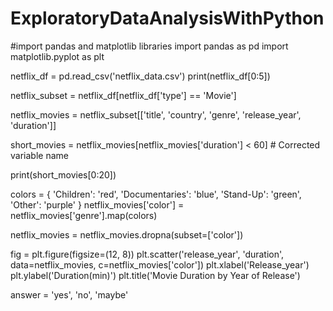# ExploratoryDataAnalysisWithPython
#import pandas and matplotlib libraries
import pandas as pd
import matplotlib.pyplot as plt

netflix_df = pd.read_csv('netflix_data.csv')
print(netflix_df[0:5])

netflix_subset = netflix_df[netflix_df['type'] == 'Movie']

netflix_movies = netflix_subset[['title', 'country', 'genre', 'release_year', 'duration']]

short_movies = netflix_movies[netflix_movies['duration'] < 60]  # Corrected variable name

print(short_movies[0:20])

colors = {
            'Children': 'red',
            'Documentaries': 'blue', 
            'Stand-Up': 'green', 
            'Other': 'purple'
    }
netflix_movies['color'] = netflix_movies['genre'].map(colors)

netflix_movies = netflix_movies.dropna(subset=['color'])  

fig = plt.figure(figsize=(12, 8))
plt.scatter('release_year', 'duration', data=netflix_movies, c=netflix_movies['color'])
plt.xlabel('Release_year')
plt.ylabel('Duration(min)')
plt.title('Movie Duration by Year of Release')

answer = 'yes', 'no', 'maybe'
